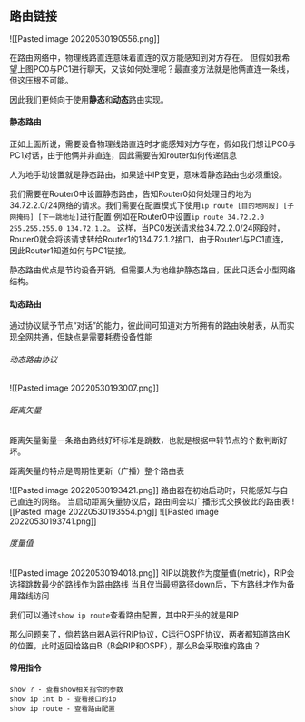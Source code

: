 ## 路由链接
![[Pasted image 20220530190556.png]]

在路由网络中，物理线路直连意味着直连的双方能感知到对方存在。
但假如我希望上图PC0与PC1进行聊天，又该如何处理呢？最直接方法就是他俩直连一条线，但这压根不可能。

因此我们更倾向于使用**静态**和**动态**路由实现。

#### 静态路由
正如上面所说，需要设备物理线路直连时才能感知对方存在，假如我们想让PC0与PC1对话，由于他俩并非直连，因此需要告知router如何传递信息

人为地手动设置就是静态路由，如果途中IP变更，意味着静态路由也必须重设。

我们需要在Router0中设置静态路由，告知Router0如何处理目的地为34.72.2.0/24网络的请求。我们需要在配置模式下使用`ip route [目的地网段] [子网掩码] [下一跳地址]`进行配置
例如在Router0中设置`ip route 34.72.2.0 255.255.255.0 134.72.1.2`。
这样，当PC0发送请求给34.72.2.0/24网段时，Router0就会将该请求转给Router1的134.72.1.2接口，由于Router1与PC1直连，因此Router1知道如何与PC1链接。

静态路由优点是节约设备开销，但需要人为地维护静态路由，因此只适合小型网络结构。

#### 动态路由
通过协议赋予节点“对话”的能力，彼此间可知道对方所拥有的路由映射表，从而实现全网共通，但缺点是需要耗费设备性能

###### 动态路由协议
![[Pasted image 20220530193007.png]]

###### 距离矢量
距离矢量衡量一条路由路线好坏标准是跳数，也就是根据中转节点的个数判断好坏。

距离矢量的特点是周期性更新（广播）整个路由表

![[Pasted image 20220530193421.png]]
路由器在初始启动时，只能感知与自己直连的网络。
当启动距离矢量协议后，路由间会以广播形式交换彼此的路由表
![[Pasted image 20220530193554.png]]
![[Pasted image 20220530193741.png]]

###### 度量值
![[Pasted image 20220530194018.png]]
RIP以跳数作为度量值(metric)，RIP会选择跳数最少的路线作为路由路线
当且仅当最短路径down后，下方路线才作为备用路线访问

我们可以通过`show ip route`查看路由配置，其中R开头的就是RIP

那么问题来了，倘若路由器A运行RIP协议，C运行OSPF协议，两者都知道路由K的位置，此时返回给路由B（B会RIP和OSPF），那么B会采取谁的路由？
#### 常用指令
```
show ? - 查看show相关指令的参数
show ip int b - 查看接口的ip
show ip route - 查看路由配置
```